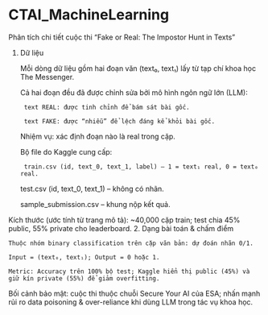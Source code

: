 # CTAI_MachineLearning



Phân tích chi tiết cuộc thi “Fake or Real: The Impostor Hunt in Texts”
1. Dữ liệu

    Mỗi dòng dữ liệu gồm hai đoạn văn (text₀, text₁) lấy từ tạp chí khoa học The Messenger.

    Cả hai đoạn đều đã được chỉnh sửa bởi mô hình ngôn ngữ lớn (LLM):

        text REAL: được tinh chỉnh để bám sát bài gốc.

        text FAKE: được “nhiễu” để lệch đáng kể khỏi bài gốc.

    Nhiệm vụ: xác định đoạn nào là real trong cặp.

    Bộ file do Kaggle cung cấp:

        train.csv (id, text_0, text_1, label) – 1 = text₁ real, 0 = text₀ real.

    test.csv (id, text_0, text_1) – không có nhãn.

    sample_submission.csv – khung nộp kết quả.

Kích thước (ước tính từ trang mô tả): ~40,000 cặp train; test chia 45% public, 55% private cho leaderboard.
2. Dạng bài toán & chấm điểm

    Thuộc nhóm binary classification trên cặp văn bản: dự đoán nhãn 0/1.

    Input = (text₀, text₁); Output = 0 hoặc 1.

    Metric: Accuracy trên 100% bộ test; Kaggle hiển thị public (45%) và giữ kín private (55%) để giảm overfitting.

Bối cảnh bảo mật: cuộc thi thuộc chuỗi Secure Your AI của ESA; nhấn mạnh rủi ro data poisoning & over-reliance khi dùng LLM trong tác vụ khoa học.
